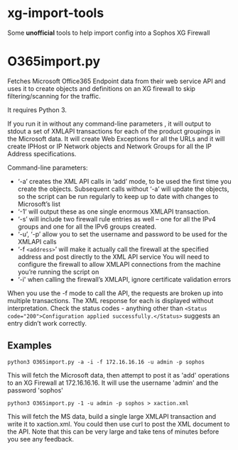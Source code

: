 # xg-import-tools
Some **unofficial** tools to help import config into a Sophos XG Firewall

# O365import.py
Fetches Microsoft Office365 Endpoint data from their web service API and uses it to create objects and definitions on an XG firewall to skip filtering/scanning for the traffic.

It requires Python 3.

If you run it in without any command-line parameters , it will output to stdout a set of XMLAPI transactions for each of the product groupings in the Microsoft data. It will create Web Exceptions for all the URLs and it will create IPHost or IP Network objects and Network Groups for all the IP Address specifications.

Command-line parameters: 
* ‘-a’ creates the XML API calls in ‘add’ mode, to be used the first time you create the objects. Subsequent calls without ‘-a’ will update the objects, so the script can be run regularly to keep up to date with changes to Microsoft’s list
* ‘-1’ will output these as one single enormous XMLAPI transaction.
* ‘-s’ will include two firewall rule entries as well – one for all the IPv4 groups and one for all the IPv6 groups created.
* ‘-u’, ‘-p’ allow you to set the username and password to be used for the XMLAPI calls
* ‘-f `<address>`’ will make it actually call the firewall at the specified address and post directly to the XML API service
   You will need to configure the firewall to allow XMLAPI connections from the machine you’re running the script on
* ‘-i' when calling the firewall’s XMLAPI, ignore certificate validation errors

When you use the -f mode to call the API, the requests are broken up into multiple transactions. The XML response for each is displayed without interpretation. Check the status codes - anything other than 
	`<Status code="200">Configuration applied successfully.</Status>`
suggests an entry didn’t work correctly.

## Examples

`python3 O365import.py -a -i -f 172.16.16.16 -u admin -p sophos`

This will fetch the Microsoft data, then attempt to post it as 'add' operations to an XG Firewall at 172.16.16.16. It will use the username 'admin' and the password 'sophos'

`python3 O365import.py -1 -u admin -p sophos > xaction.xml`

This will fetch the MS data, build a single large XMLAPI transaction and write it to xaction.xml. You could then use curl to post the XML document to the API. Note that this can be very large and take tens of minutes before you see any feedback.

